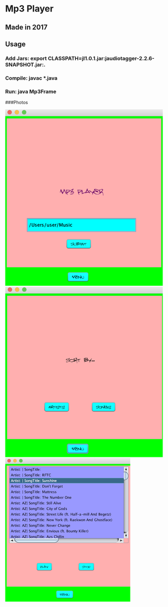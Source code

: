 # Mp3 Player

## Made in 2017

## Usage
### Add Jars: export CLASSPATH=jl1.0.1.jar:jaudiotagger-2.2.6-SNAPSHOT.jar:.
### Compile: javac *.java
### Run: java Mp3Frame

###Photos

![MP3Player](home.png)
![MP3Player](sortby.png)
![MP3Player](player.png)
